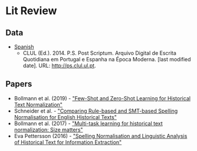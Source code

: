 # Lit Review

## Data

- [Spanish](http://ps.clul.ul.pt/index.php?action=downloads)
    - CLUL (Ed.). 2014. P.S. Post Scriptum. Arquivo Digital de Escrita Quotidiana em Portugal e Espanha na Época Moderna. [last modified date]. URL: http://ps.clul.ul.pt.


## Papers

- Bollmann et al. (2019) - ["Few-Shot and Zero-Shot Learning for Historical Text Normalization"](https://arxiv.org/abs/1903.04870)
- Schneider et al. - ["Comparing Rule-based and SMT-based Spelling Normalisation for English Historical Texts"](https://www.aclweb.org/anthology/W17-0508)
- Bollmann et al. (2017) - ["Multi-task learning for historical text normalization: Size matters"](https://www.aclweb.org/anthology/W18-34#page=31)
- Eva Pettersson (2016) - ["Spelling Normalisation and Linguistic Analysis of Historical Text for Information Extraction"](https://www.diva-portal.org/smash/get/diva2:885117/FULLTEXT01.pdf)


